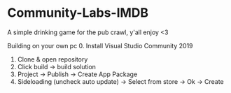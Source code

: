 # Community-Labs-IMDB
A simple drinking game for the pub crawl, y'all enjoy &lt;3

Building on your own pc
0. Install Visual Studio Community 2019
1. Clone & open repository
2. Click build -> build solution
3. Project -> Publish -> Create App Package
4. Sideloading (uncheck auto update) -> Select from store -> Ok -> Create
